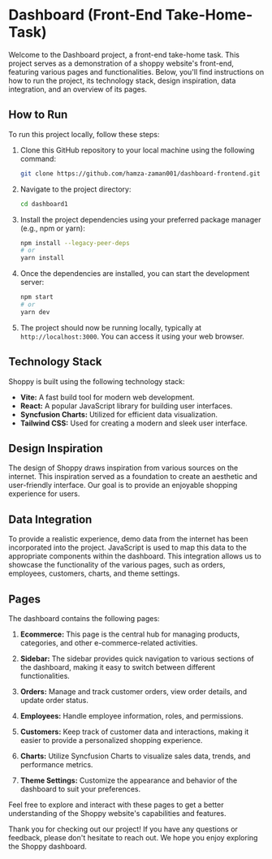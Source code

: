 # Dashboard (Front-End Take-Home-Task)

Welcome to the Dashboard project, a front-end take-home task. This project serves as a demonstration of a shoppy website's front-end, featuring various pages and functionalities. Below, you'll find instructions on how to run the project, its technology stack, design inspiration, data integration, and an overview of its pages.

## How to Run

To run this project locally, follow these steps:

1. Clone this GitHub repository to your local machine using the following command:

   ```bash
   git clone https://github.com/hamza-zaman001/dashboard-frontend.git
   ```

2. Navigate to the project directory:

   ```bash
   cd dashboard1
   ```

3. Install the project dependencies using your preferred package manager (e.g., npm or yarn):

   ```bash
   npm install --legacy-peer-deps
   # or
   yarn install
   ```

4. Once the dependencies are installed, you can start the development server:

   ```bash
   npm start
   # or
   yarn dev
   ```

5. The project should now be running locally, typically at `http://localhost:3000`. You can access it using your web browser.

## Technology Stack

Shoppy is built using the following technology stack:

- **Vite:** A fast build tool for modern web development.
- **React:** A popular JavaScript library for building user interfaces.
- **Syncfusion Charts:** Utilized for efficient data visualization.
- **Tailwind CSS:** Used for creating a modern and sleek user interface.

## Design Inspiration

The design of Shoppy draws inspiration from various sources on the internet. This inspiration served as a foundation to create an aesthetic and user-friendly interface. Our goal is to provide an enjoyable shopping experience for users.

## Data Integration

To provide a realistic experience, demo data from the internet has been incorporated into the project. JavaScript is used to map this data to the appropriate components within the dashboard. This integration allows us to showcase the functionality of the various pages, such as orders, employees, customers, charts, and theme settings.

## Pages

The dashboard contains the following pages:

1. **Ecommerce:** This page is the central hub for managing products, categories, and other e-commerce-related activities.

2. **Sidebar:** The sidebar provides quick navigation to various sections of the dashboard, making it easy to switch between different functionalities.

3. **Orders:** Manage and track customer orders, view order details, and update order status.

4. **Employees:** Handle employee information, roles, and permissions.

5. **Customers:** Keep track of customer data and interactions, making it easier to provide a personalized shopping experience.

6. **Charts:** Utilize Syncfusion Charts to visualize sales data, trends, and performance metrics.

7. **Theme Settings:** Customize the appearance and behavior of the dashboard to suit your preferences.

Feel free to explore and interact with these pages to get a better understanding of the Shoppy website's capabilities and features.

Thank you for checking out our project! If you have any questions or feedback, please don't hesitate to reach out. We hope you enjoy exploring the Shoppy dashboard.